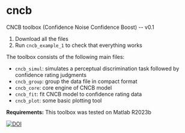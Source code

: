 # cncb
CNCB toolbox (Confidence Noise Confidence Boost) -- v0.1

1. Download all the files
2. Run `cncb_example_1` to check that everything works

The toolbox consists of the following main files:
- `cncb_simul`: simulates a perceptual discrimination task followed by confidence rating judgments
- `cncb_group`: group the data file in compact format
- `cncb_core`: core engine of CNCB model
- `cncb_fit`: fit CNCB model to confidence rating data
- `cncb_plot`: some basic plotting tool

**Requirements:**
This toolbox was tested on Matlab R2023b

[![DOI](https://zenodo.org/badge/769956479.svg)](https://zenodo.org/doi/10.5281/zenodo.13348146)
